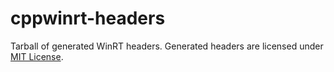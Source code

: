 # cppwinrt-headers

Tarball of generated WinRT headers.
Generated headers are licensed under [MIT License](./LICENSE).
